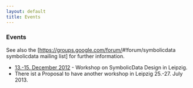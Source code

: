 ```yaml
---
layout: default
title: Events
---
```


### Events

See also the [<https://groups.google.com/forum/>\#!forum/symbolicdata symbolicdata mailing list] for further information.

-   [13.-15. December 2012](Events.2012-12-13 "wikilink") - Workshop on SymbolicData Design in Leipzig.
-   There ist a Proposal to have another workshop in Leipzig 25.-27. July 2013.

